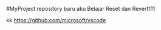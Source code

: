 #MyProject
repository baru 
aku
Belajar Reset dan Revert111

kk https://github.com/microsoft/vscode
